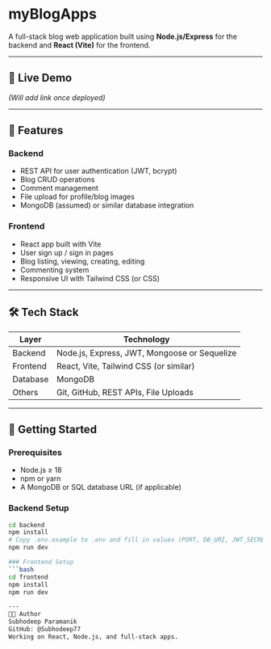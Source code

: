 # myBlogApps

A full-stack blog web application built using **Node.js/Express** for the backend and **React (Vite)** for the frontend.

---

## 🚀 Live Demo

*(Will add link once deployed)*

---

## 🧾 Features

### Backend
- REST API for user authentication (JWT, bcrypt)
- Blog CRUD operations
- Comment management
- File upload for profile/blog images
- MongoDB (assumed) or similar database integration

### Frontend
- React app built with Vite
- User sign up / sign in pages
- Blog listing, viewing, creating, editing
- Commenting system
- Responsive UI with Tailwind CSS (or CSS)

---

## 🛠️ Tech Stack

| Layer     | Technology                     |
|-----------|--------------------------------|
| Backend   | Node.js, Express, JWT, Mongoose or Sequelize |
| Frontend  | React, Vite, Tailwind CSS (or similar)      |
| Database  | MongoDB             |
| Others    | Git, GitHub, REST APIs, File Uploads        |

---

## 🔧 Getting Started

### Prerequisites
- Node.js ≥ 18
- npm or yarn
- A MongoDB or SQL database URL (if applicable)

### Backend Setup
```bash
cd backend
npm install
# Copy .env.example to .env and fill in values (PORT, DB_URI, JWT_SECRET, etc.)
npm run dev

### Frontend Setup
```bash
cd frontend
npm install
npm run dev

---
🧑‍💻 Author
Subhodeep Paramanik
GitHub: @Subhodeep77
Working on React, Node.js, and full‑stack apps.
